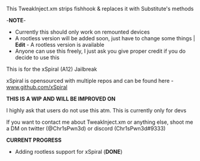 This TweakInject.xm strips fishhook & replaces it with Substitute's methods

-**NOTE**-

- Currently this should only work on remounted devices
- A rootless version will be added soon, just have to change some things | **Edit** - A rootless version is available
- Anyone can use this freely, I just ask you give proper credit if you do decide to use this

This is for the xSpiral (A12) Jailbreak

xSpiral is opensourced with multiple repos and can be found here - www.github.com/xSpiral

**THIS IS A WIP AND WILL BE IMPROVED ON**

I highly ask that users do not use this atm. This is currently only for devs

If you want to contact me about TweakInject.xm or anything else, shoot me a DM on twitter (@Chr1sPwn3d) or discord (Chr1sPwn3d#9333)

**CURRENT PROGRESS**
- Adding rootless support for xSpiral (**DONE**)

